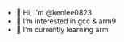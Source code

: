 - 👋 Hi, I’m @kenlee0823
- 👀 I’m interested in gcc & arm9
- 🌱 I’m currently learning arm

<!---
kenlee0823/kenlee0823 is a ✨ special ✨ repository because its `README.md` (this file) appears on your GitHub profile.
You can click the Preview link to take a look at your changes.
--->
